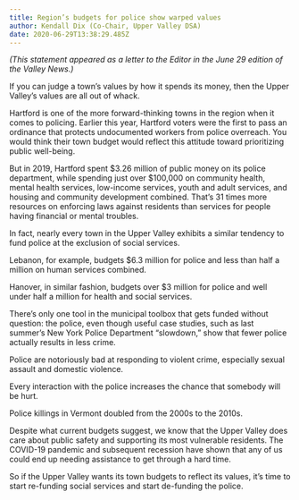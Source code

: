 ```yaml
---
title: Region’s budgets for police show warped values
author: Kendall Dix (Co-Chair, Upper Valley DSA)
date: 2020-06-29T13:38:29.485Z
---
```

*(This statement appeared as a letter to the Editor in the June 29 edition of the Valley News.)*

If you can judge a town’s values by how it spends its money, then the Upper Valley’s values are all out of whack.

Hartford is one of the more forward-thinking towns in the region when it comes to policing. Earlier this year, Hartford voters were the first to pass an ordinance that protects undocumented workers from police overreach. You would think their town budget would reflect this attitude toward prioritizing public well-being.

But in 2019, Hartford spent $3.26 million of public money on its police department, while spending just over $100,000 on community health, mental health services, low-income services, youth and adult services, and housing and community development combined. That’s 31 times more resources on enforcing laws against residents than services for people having financial or mental troubles.

In fact, nearly every town in the Upper Valley exhibits a similar tendency to fund police at the exclusion of social services.

Lebanon, for example, budgets $6.3 million for police and less than half a million on human services combined.

Hanover, in similar fashion, budgets over $3 million for police and well under half a million for health and social services.

There’s only one tool in the municipal toolbox that gets funded without question: the police, even though useful case studies, such as last summer’s New York Police Department “slowdown,” show that fewer police actually results in less crime.

Police are notoriously bad at responding to violent crime, especially sexual assault and domestic violence.

Every interaction with the police increases the chance that somebody will be hurt.

Police killings in Vermont doubled from the 2000s to the 2010s.

Despite what current budgets suggest, we know that the Upper Valley does care about public safety and supporting its most vulnerable residents. The COVID-19 pandemic and subsequent recession have shown that any of us could end up needing assistance to get through a hard time.

So if the Upper Valley wants its town budgets to reflect its values, it’s time to start re-funding social services and start de-funding the police.